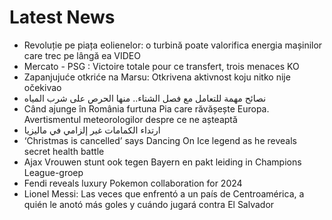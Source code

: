 # Latest News
-  Revoluție pe piața eolienelor: o turbină poate valorifica energia mașinilor care trec pe lângă ea VIDEO
-  Mercato - PSG : Victoire totale pour ce transfert, trois menaces KO
-  Zapanjujuće otkriće na Marsu: Otkrivena aktivnost koju nitko nije očekivao
-  نصائح مهمة للتعامل مع فصل الشتاء.. منها الحرص على شرب المياه
-  Când ajunge în România furtuna Pia care răvășește Europa. Avertismentul meteorologilor despre ce ne așteaptă
-  ارتداء الكمامات غير إلزامي في ماليزيا
-  ‘Christmas is cancelled’ says Dancing On Ice legend as he reveals secret health battle
-  Ajax Vrouwen stunt ook tegen Bayern en pakt leiding in Champions League-groep
-  Fendi reveals luxury Pokemon collaboration for 2024
-  Lionel Messi: Las veces que enfrentó a un país de Centroamérica, a quién le anotó más goles y cuándo jugará contra El Salvador
